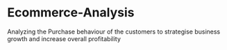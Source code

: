 # Ecommerce-Analysis
Analyzing the Purchase behaviour of the  customers to strategise business growth and increase overall profitability
